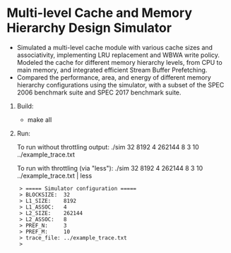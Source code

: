 # Multi-level Cache and Memory Hierarchy Design Simulator

- Simulated a multi-level cache module with various cache sizes and associativity, implementing LRU replacement and WBWA write policy. Modeled the cache for different memory hierarchy levels, from CPU to main memory, and integrated efficient Stream Buffer Prefetching.
- Compared the performance, area, and energy of different memory hierarchy configurations using the simulator, with a subset of the SPEC 2006 benchmark suite and SPEC 2017 benchmark suite.

1. Build:
	- make all

2. Run:

   To run without throttling output:
   ./sim 32 8192 4 262144 8 3 10 ../example_trace.txt

   To run with throttling (via "less"):
   ./sim 32 8192 4 262144 8 3 10 ../example_trace.txt | less

```
	> ===== Simulator configuration =====
	> BLOCKSIZE:  32
	> L1_SIZE:    8192
	> L1_ASSOC:   4
	> L2_SIZE:    262144
	> L2_ASSOC:   8
	> PREF_N:     3
	> PREF_M:     10
	> trace_file: ../example_trace.txt
	>
```